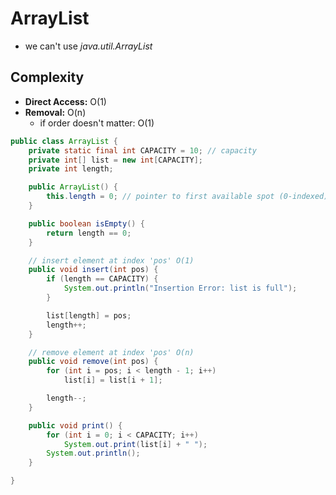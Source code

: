 # ArrayList

- we can't use _java.util.ArrayList_

## Complexity

- **Direct Access:** O(1)
- **Removal:** O(n)
  - if order doesn't matter: O(1)

```java
public class ArrayList {
    private static final int CAPACITY = 10; // capacity
    private int[] list = new int[CAPACITY];
    private int length;

    public ArrayList() {
        this.length = 0; // pointer to first available spot (0-indexed)
    }

    public boolean isEmpty() {
        return length == 0;
    }

    // insert element at index 'pos' O(1)
    public void insert(int pos) {
        if (length == CAPACITY) {
            System.out.println("Insertion Error: list is full");
        }

        list[length] = pos;
        length++;
    }

    // remove element at index 'pos' O(n)
    public void remove(int pos) {
        for (int i = pos; i < length - 1; i++)
            list[i] = list[i + 1];

        length--;
    }

    public void print() {
        for (int i = 0; i < CAPACITY; i++)
            System.out.print(list[i] + " ");
        System.out.println();
    }

}
```
